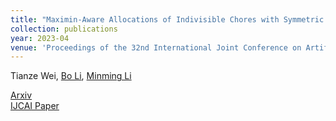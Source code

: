 ```yaml
---
title: "Maximin-Aware Allocations of Indivisible Chores with Symmetric and Asymmetric Agents"
collection: publications
year: 2023-04
venue: 'Proceedings of the 32nd International Joint Conference on Artificial Intelligence (IJCAI-23)'
---
```

Tianze Wei, [Bo Li](https://www4.comp.polyu.edu.hk/~bo2li/), [Minming Li](https://www.cs.cityu.edu.hk/~minmli/) 

[Arxiv ](https://arxiv.org/abs/2308.15809)<br>
[IJCAI Paper](https://www.ijcai.org/proceedings/2023/323)
